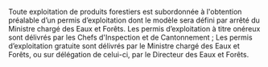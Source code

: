 Toute exploitation de produits forestiers est subordonnée à l'obtention préalable d’un permis d’exploitation dont le modèle sera défini par arrêté du Ministre chargé des Eaux et Forêts.
Les permis d’exploitation à titre onéreux sont délivrés par les Chefs d'Inspection et de Cantonnement ;
Les permis d’exploitation gratuite sont délivrés par le Ministre chargé des Eaux et Forêts, ou sur délégation de celui-ci, par le Directeur des Eaux et Forêts.